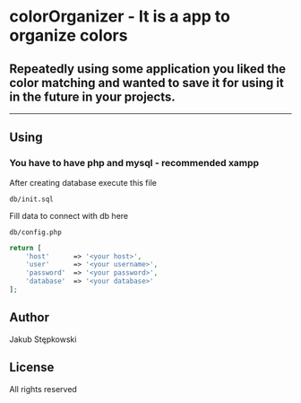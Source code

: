 # colorOrganizer - It is a app to organize colors
## Repeatedly using some application you liked the color matching and wanted to save it for using it in the future in your projects. 

---
## Using
### You have to have php and mysql - recommended xampp

After creating database execute this file
```
db/init.sql
```

Fill data to connect with db here
```
db/config.php
```

```php
return [
    'host'      => '<your host>',
    'user'      => '<your username>',
    'password'  => '<your password>',
    'database'  => '<your database>'
];
```

## Author
Jakub Stępkowski

## License
All rights reserved
